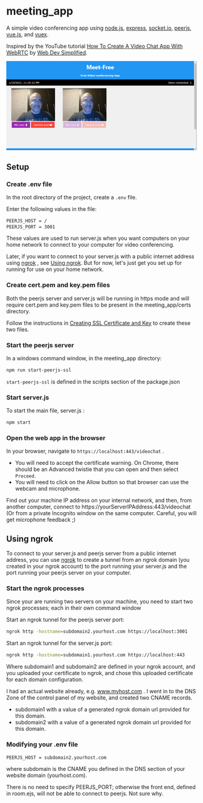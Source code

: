 # meeting_app

A simple video conferencing app using [node.js](https://nodejs.org/en/), [express](https://expressjs.com/), [socket.io](https://socket.io/), [peerjs](https://peerjs.com/), [vue.js](https://vuejs.org/), and [vuex](https://vuex.vuejs.org/).

Inspired by the YouTube tutorial [How To Create A Video Chat App With WebRTC](https://www.youtube.com/watch?v=DvlyzDZDEq4&t=1466s) by [Web Dev Simplified](https://www.youtube.com/channel/UCFbNIlppjAuEX4znoulh0Cw).

![](pic1.png)

## Setup

### Create .env file
In the root directory of the project, create a `.env` file.

Enter the following values in the file:

```
PEERJS_HOST = /
PEERJS_PORT = 3001
```

These values are used to run server.js when you want computers on your home network to connect to your computer for video conferencing.

Later, if you want to connect to your server.js with a public internet address using [ngrok](https://ngrok.com/) , see [Using ngrok](#using-ngrok). But for now, let's just get you set up for running for use on your home network.


### Create cert.pem and key.pem files

Both the peerjs server and server.js will be running in https mode and will require cert.pem and key.pem files to be present in the meeting_app/certs directory.

Follow the instructions in [Creating SSL Certificate and Key](./certs/readme.md) to create these two files.


### Start the peerjs server

In a windows command window, in the meeting_app directory:

```sh
npm run start-peerjs-ssl
```

`start-peerjs-ssl` is defined in the scripts section of the package.json

### Start server.js

To start the main file, server.js :

```sh
npm start
```

### Open the web app in the browser

In your browser, navigate to `https://localhost:443/videochat` .
- You will need to accept the certificate warning. On Chrome, there should be an Advanced twistie that you can open and then select `Proceed`.
- You will need to click on the Allow button so that browser can use the webcam and microphone.

Find out your machine IP address on your internal network, and then, from another computer, connect to https://yourServerIPAddress:443/videochat (Or from a private Incognito window on the same computer. Careful, you will get microphone feedback ;)

## Using ngrok

To connect to your server.js and peerjs server from a public internet address, you can use [ngrok](https://ngrok.com/) to create a tunnel from an ngrok domain (you created in your ngrok account) to the port running your server.js and the port running your peerjs server on your computer.

### Start the ngrok processes

Since your are running two servers on your machine, you need to start two ngrok processes; each in their own command window

Start an ngrok tunnel for the peerjs server port:

```sh
ngrok http -hostname=subdomain2.yourhost.com https://localhost:3001 
```

Start an ngrok tunnel for the server.js port:

```sh 
ngrok http -hostname=subdomain1.yourhost.com https://localhost:443
```

Where subdomain1 and subdomain2 are defined in your ngrok account, and you uploaded your certificate to ngrok, and chose this uploaded certificate for each domain configuration.

I had an actual website already, e.g.  www.myhost.com . I went in to the DNS Zone of the control panel of my website, and created two CNAME records.

- subdomain1 with a value of a generated ngrok domain url provided for this domain.
- subdomain2 with a value of a generated ngrok domain url provided for this domain.

### Modifying your .env file

```
PEERJS_HOST = subdomain2.yourhost.com
```

where subdomain is the CNAME you defined in the DNS section of your website domain (yourhost.com).

There is no need to specify PEERJS_PORT; otherwise the front end, defined in room.ejs, will not be able to connect to peerjs. Not sure why.